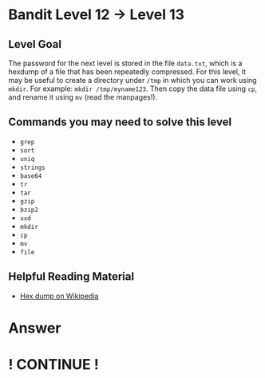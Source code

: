 # Bandit Level 12 → Level 13

## Level Goal

The password for the next level is stored in the file `data.txt`, which is a hexdump of a file that has been repeatedly compressed. For this level, it may be useful to create a directory under `/tmp` in which you can work using `mkdir`. For example: `mkdir /tmp/myname123`. Then copy the data file using `cp`, and rename it using `mv` (read the manpages!).

## Commands you may need to solve this level

- `grep`
- `sort`
- `uniq`
- `strings`
- `base64`
- `tr`
- `tar`
- `gzip`
- `bzip2`
- `xxd`
- `mkdir`
- `cp`
- `mv`
- `file`

## Helpful Reading Material

- [Hex dump on Wikipedia](https://en.wikipedia.org/wiki/Hex_dump)

# Answer

# ! CONTINUE !

